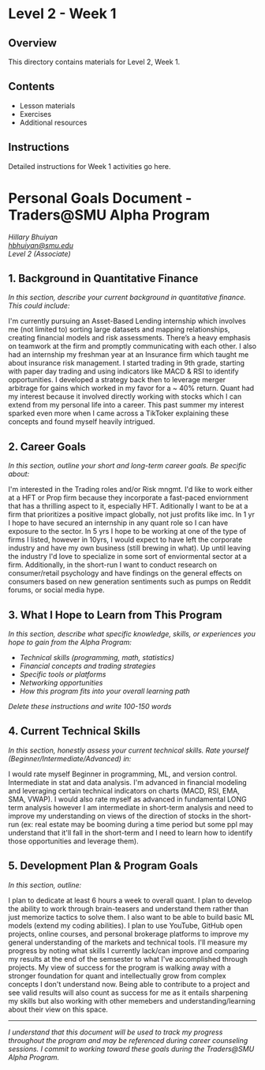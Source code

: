 # Level 2 - Week 1

## Overview

This directory contains materials for Level 2, Week 1.

## Contents

- Lesson materials
- Exercises
- Additional resources

## Instructions

Detailed instructions for Week 1 activities go here. 

# Personal Goals Document - Traders@SMU Alpha Program

*Hillary Bhuiyan*  
*hbhuiyan@smu.edu*  
*Level 2 (Associate)*

## 1. Background in Quantitative Finance

*In this section, describe your current background in quantitative finance. This could include:*

I'm currently pursuing an Asset-Based Lending internship which involves me (not limited to) sorting large datasets and mapping relationships, creating financial models and risk assessments. There’s a heavy emphasis on teamwork at the firm and promptly communicating with each other. I also had an internship my freshman year at an Insurance firm which taught me about insurance risk management. I started trading in 9th grade, starting with paper day trading and using indicators like MACD & RSI to identify opportunities. I developed a strategy back then to leverage merger arbitrage for gains which worked in my favor for a ~ 40% return. Quant had my interest because it involved directly working with stocks which I can extend from my personal life into a career. This past summer my interest sparked even more when I came across a TikToker explaining these concepts and found myself heavily intrigued.

## 2. Career Goals

*In this section, outline your short and long-term career goals. Be specific about:*

I'm interested in the Trading roles and/or Risk mngmt. I'd like to work either at a HFT or Prop firm because they incorporate a fast-paced enviornment that has a thrilling aspect to it, especially HFT. Aditionally I want to be at a firm that prioritizes a positive impact globally, not just profits like imc. In 1 yr I hope to have secured an internship in any quant role so I can have exposure to the sector. In 5 yrs I hope to be working at one of the type of firms I listed, however in 10yrs, I would expect to have left the corporate industry and have my own business (still brewing in what). Up until leaving the industry I'd love to specialize in some sort of enviormental sector at a firm. Additionally, in the short-run I want to conduct research on consumer/retail psychology and have findings on the general effects on consumers based on new generation sentiments such as pumps on Reddit forums, or social media hype.

## 3. What I Hope to Learn from This Program

*In this section, describe what specific knowledge, skills, or experiences you hope to gain from the Alpha Program:*
- *Technical skills (programming, math, statistics)*
- *Financial concepts and trading strategies*
- *Specific tools or platforms*
- *Networking opportunities*
- *How this program fits into your overall learning path*

*Delete these instructions and write 100-150 words*

## 4. Current Technical Skills

*In this section, honestly assess your current technical skills. Rate yourself (Beginner/Intermediate/Advanced) in:*

I would rate myself Beginner in programming, ML, and version control. Intermediate in stat and data analysis. I'm advanced in financial modeling and leveraging certain technical indicators on charts (MACD, RSI, EMA, SMA, VWAP). I would also rate myself as advanced in fundamental LONG term analysis however I am intermediate in short-term analysis and need to improve my understanding on views of the direction of stocks in the short-run (ex: real estate may be booming during a time period but some ppl may understand that it'll fall in the short-term and I need to learn how to identify those opportunities and leverage them).

## 5. Development Plan & Program Goals

*In this section, outline:*

I plan to dedicate at least 6 hours a week to overall quant. I plan to develop the ability to work through brain-teasers and understand them rather than just memorize tactics to solve them. I also want to be able to build basic ML models (extend my coding abilities). I plan to use YouTube, GitHub open projects, online courses, and personal brokerage platforms to improve my general understanding of the markets and technical tools. I'll measure my progress by noting what skills I currently lack/can improve and comparing my results at the end of the semsester to what I've accomplished through projects. My view of success for the program is walking away with a stronger foundation for quant and intellectually grow from complex concepts I don't understand now. Being able to contribute to a project and see valid results will also count as success for me as it entails sharpening my skills but also working with other memebers and understanding/learning about their view on this space. 


---

*I understand that this document will be used to track my progress throughout the program and may be referenced during career counseling sessions. I commit to working toward these goals during the Traders@SMU Alpha Program.* 